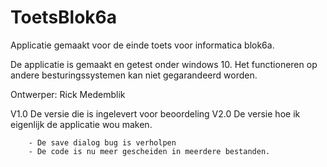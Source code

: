 # ToetsBlok6a

Applicatie gemaakt voor de einde toets voor informatica blok6a.

De applicatie is gemaakt en getest onder windows 10. 
Het functioneren op andere besturingssystemen kan niet gegarandeerd worden.

Ontwerper: Rick Medemblik

V1.0 	De versie die is ingelevert voor beoordeling
V2.0 	De versie hoe ik eigenlijk de applicatie wou maken.
		
		- De save dialog bug is verholpen
		- De code is nu meer gescheiden in meerdere bestanden.
	

